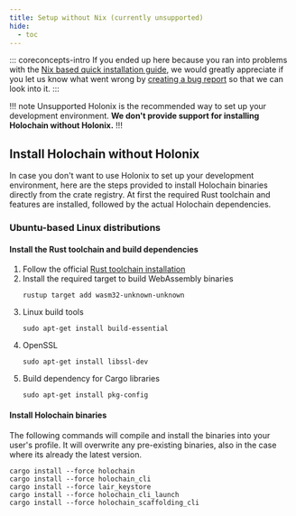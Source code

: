 ```yaml
---
title: Setup without Nix (currently unsupported)
hide:
  - toc
---
```


::: coreconcepts-intro
If you ended up here because you ran into problems with the [Nix based quick installation guide](/get-started/), we would greatly appreciate if you let us know what went wrong by [creating a bug report](https://github.com/holochain/docs-pages/issues/new/choose) so that we can look into it.
:::

!!! note Unsupported
Holonix is the recommended way to set up your development environment.
**We don't provide support for installing Holochain without Holonix.**
!!!

## Install Holochain without Holonix

In case you don't want to use Holonix to set up your development environment, here are the steps provided to install Holochain binaries directly
from the crate registry. At first the required Rust toolchain and features are installed, followed by the actual Holochain dependencies.


### Ubuntu-based Linux distributions

#### Install the Rust toolchain and build dependencies

1. Follow the official [Rust toolchain installation](https://www.rust-lang.org/tools/install)
1. Install the required target to build WebAssembly binaries
    ```shellsession
    rustup target add wasm32-unknown-unknown
    ```
1. Linux build tools
    ```shellsession
    sudo apt-get install build-essential
    ```
1. OpenSSL
    ```shellsession
    sudo apt-get install libssl-dev
    ```
1. Build dependency for Cargo libraries
    ```shellsession
    sudo apt-get install pkg-config
    ```

#### Install Holochain binaries

The following commands will compile and install the binaries into your user's profile.
It will overwrite any pre-existing binaries, also in the case where its already the latest version.

```shellsession
cargo install --force holochain
cargo install --force holochain_cli
cargo install --force lair_keystore
cargo install --force holochain_cli_launch
cargo install --force holochain_scaffolding_cli
```
